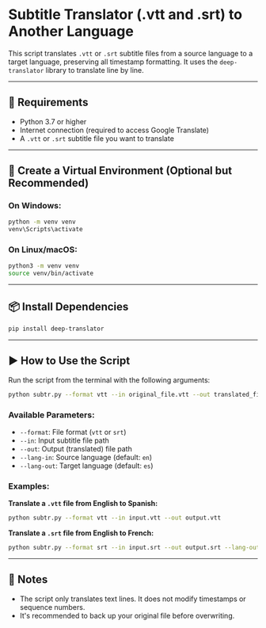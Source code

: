 # Subtitle Translator (.vtt and .srt) to Another Language

This script translates `.vtt` or `.srt` subtitle files from a source language to a target language, preserving all timestamp formatting. It uses the `deep-translator` library to translate line by line.

---

## 🧰 Requirements

- Python 3.7 or higher
- Internet connection (required to access Google Translate)
- A `.vtt` or `.srt` subtitle file you want to translate

---

## 🧪 Create a Virtual Environment (Optional but Recommended)

### On **Windows**:

```bash
python -m venv venv
venv\Scripts\activate
```

### On **Linux/macOS**:

```bash
python3 -m venv venv
source venv/bin/activate
```

---

## 📦 Install Dependencies

```bash
pip install deep-translator
```

---

## ▶️ How to Use the Script

Run the script from the terminal with the following arguments:

```bash
python subtr.py --format vtt --in original_file.vtt --out translated_file.vtt --lang-in en --lang-out es
```

### Available Parameters:

- `--format`: File format (`vtt` or `srt`)
- `--in`: Input subtitle file path
- `--out`: Output (translated) file path
- `--lang-in`: Source language (default: `en`)
- `--lang-out`: Target language (default: `es`)

### Examples:

**Translate a `.vtt` file from English to Spanish:**
```bash
python subtr.py --format vtt --in input.vtt --out output.vtt
```

**Translate a `.srt` file from English to French:**
```bash
python subtr.py --format srt --in input.srt --out output.srt --lang-out fr
```

---

## 📝 Notes

- The script only translates text lines. It does not modify timestamps or sequence numbers.
- It's recommended to back up your original file before overwriting.
